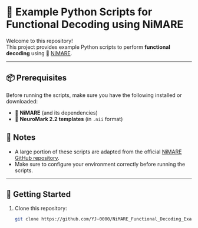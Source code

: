 # 🧠 Example Python Scripts for Functional Decoding using NiMARE

Welcome to this repository!  
This project provides example Python scripts to perform **functional decoding** using 🧬 [NiMARE](https://github.com/neurostuff/NiMARE).

---

## 📦 Prerequisites

Before running the scripts, make sure you have the following installed or downloaded:

- 🧰 **NiMARE** (and its dependencies)  
- 🧠 **NeuroMark 2.2 templates** (in `.nii` format)

## 📝 Notes

- A large portion of these scripts are adapted from the official [NiMARE GitHub repository](https://github.com/neurostuff/NiMARE).
- Make sure to configure your environment correctly before running the scripts.

---

## 🚀 Getting Started

1. Clone this repository:
   ```bash
   git clone https://github.com/YJ-0000/NiMARE_Functional_Decoding_Examples.git
   ```

